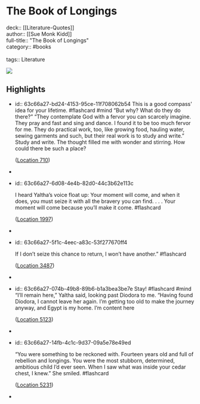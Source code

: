 # The Book of Longings

deck:: [[Literature-Quotes]]\
author:: [[Sue Monk Kidd]]\
full-title:: "The Book of Longings"\
category:: #books\
\
tags:: Literature  

![](https://m.media-amazon.com/images/I/91UOcYn3bKL._SY160.jpg)
## Highlights
- id:: 63c66a27-bd24-4153-95ce-11f708062b54
   This is a good compass' idea for your lifetime. #flashcard  #mind 
    “But why? What do they do there?” “They contemplate God with a fervor you can scarcely imagine. They pray and fast and sing and dance. I found it to be too much fervor for me. They do practical work, too, like growing food, hauling water, sewing garments and such, but their real work is to study and write.” Study and write. The thought filled me with wonder and stirring. How could there be such a place?
  
    ([Location 710](https://readwise.io/to_kindle?action=open&asin=B07Z4LLBQ4&location=710))
-
- id:: 63c66a27-6d08-4e4b-82d0-44c3b62e113c
  
  I heard Yaltha’s voice float up: Your moment will come, and when it does, you must seize it with all the bravery you can find. . . . Your moment will come because you’ll make it come. #flashcard 
  
  
    ([Location 1997](https://readwise.io/to_kindle?action=open&asin=B07Z4LLBQ4&location=1997))
-
- id:: 63c66a27-5f1c-4eec-a83c-53f277670ff4
  
  If I don’t seize this chance to return, I won’t have another.” #flashcard 
  
  
    ([Location 3487](https://readwise.io/to_kindle?action=open&asin=B07Z4LLBQ4&location=3487))
-
- id:: 63c66a27-074b-49b8-89b6-b1a3bea3be7e
   Stay! #flashcard  #mind 
    “I’ll remain here,” Yaltha said, looking past Diodora to me. “Having found Diodora, I cannot leave her again. I’m getting too old to make the journey anyway, and Egypt is my home. I’m content here
  
    ([Location 5123](https://readwise.io/to_kindle?action=open&asin=B07Z4LLBQ4&location=5123))
-
- id:: 63c66a27-14fb-4c1c-9d37-09a5e78e49ed
  
  “You were something to be reckoned with. Fourteen years old and full of rebellion and longings. You were the most stubborn, determined, ambitious child I’d ever seen. When I saw what was inside your cedar chest, I knew.” She smiled. #flashcard 
  
  
    ([Location 5231](https://readwise.io/to_kindle?action=open&asin=B07Z4LLBQ4&location=5231))
-
